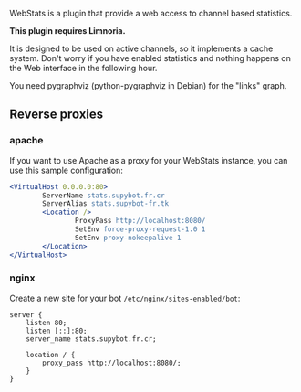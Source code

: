 WebStats is a plugin that provide a web access to channel based statistics.

**This plugin requires Limnoria.**

It is designed to be used on active channels, so it implements a cache system.
Don't worry if you have enabled statistics and nothing happens on the Web
interface in the following hour.

You need pygraphviz (python-pygraphviz in Debian) for the "links" graph.

## Reverse proxies

### apache

If you want to use Apache as a proxy for your WebStats instance, you can
use this sample configuration:

```apache
<VirtualHost 0.0.0.0:80>
        ServerName stats.supybot.fr.cr
        ServerAlias stats.supybot-fr.tk
        <Location />
                ProxyPass http://localhost:8080/
                SetEnv force-proxy-request-1.0 1
                SetEnv proxy-nokeepalive 1
        </Location>
</VirtualHost>
```

### nginx

Create a new site for your bot `/etc/nginx/sites-enabled/bot`:

```nginx
server {
    listen 80;
    listen [::]:80;
    server_name stats.supybot.fr.cr;

    location / {
        proxy_pass http://localhost:8080/;
    }
}
```
